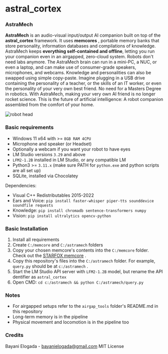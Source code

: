 # astral_cortex

### AstraMech

**AstraMech** is an audio-visual input/output AI companion built on top of the **astral_cortex** framework. It uses **memcores** , portable memory banks that store personality, information databases and compilations of knowledge. AstraMech keeps **everything self-contained and offline**, letting you run your companion even in an airgapped, zero-cloud system. Robots don't need labs anymore. The AstraMech brain can run in a mini-PC, a NUC, or even a laptop, and can make use of consumer-grade speakers, microphones, and webcams. Knowledge and personalities can also be swapped using simple copy-paste. Imagine plugging in a USB drive containing the personality of a teacher, or the skills of an IT worker, or even the personality of your very own best friend. No need for a Masters Degree in robotics. With AstraMech, making your very own AI friend is no longer rocket science. This is the future of artificial intelligence: A robot companion assembled from the comfort of your home.

![robot head](https://elogada.github.io/robot.jpg)

### Basic requirements

* Windows 11 x64 with >= `8GB RAM 4CPU`
* Microphone and speaker (or Headset)
* Optionally a webcam if you want your robot to have eyes
* LM Studio versions `3.29` and above
* `LFM2-1.2B` installed in LM Studio, or any compatible LM
* Python3 >= `3.11.x` (make sure PATH for `python.exe` and python scripts are all set up)
* SQLite, installed via Chocolatey

Dependencies:

* Visual C++ Redistributables 2015-2022
* Ears and Voice: `pip install faster-whisper piper-tts sounddevice soundfile requests` 
* Knowledge: `pip install chromadb sentence-transformers numpy`
* Vision: `pip install ultralytics opencv-python`

### Basic Installation

1. Install all requirements
1. Create `C:/memcore` and `C:/astramech` folders
1. Copy your chosen memcore's contents into the `C:/memcore` folder. Check out the [STARFOX memcore](https://github.com/elogada/STARFOX/) .
1. Copy this repository's files into the `C:/astramech` folder. For example, `query.py` should be at `c:/astramech` .
1. Start the LM Studio API server with `LFM2-1.2B` model, but rename the API dentifier as `astral_cortex`
1. Open CMD: `cd c:/astramech && python C:/astramech/query.py`

### Notes

* For airgapped setups refer to the `airgap_tools` folder's README.md in this repository
* Long-term memory is in the pipeline
* Physical movement and locomotion is in the pipeline too

### Credits

Bayani Elogada - <bayanielogada@gmail.com>
MIT License

